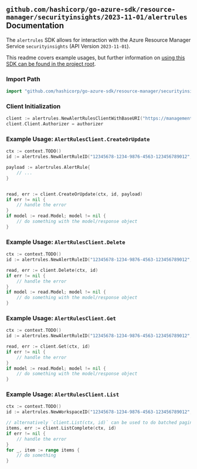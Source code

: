 
## `github.com/hashicorp/go-azure-sdk/resource-manager/securityinsights/2023-11-01/alertrules` Documentation

The `alertrules` SDK allows for interaction with the Azure Resource Manager Service `securityinsights` (API Version `2023-11-01`).

This readme covers example usages, but further information on [using this SDK can be found in the project root](https://github.com/hashicorp/go-azure-sdk/tree/main/docs).

### Import Path

```go
import "github.com/hashicorp/go-azure-sdk/resource-manager/securityinsights/2023-11-01/alertrules"
```


### Client Initialization

```go
client := alertrules.NewAlertRulesClientWithBaseURI("https://management.azure.com")
client.Client.Authorizer = authorizer
```


### Example Usage: `AlertRulesClient.CreateOrUpdate`

```go
ctx := context.TODO()
id := alertrules.NewAlertRuleID("12345678-1234-9876-4563-123456789012", "example-resource-group", "workspaceValue", "ruleIdValue")

payload := alertrules.AlertRule{
	// ...
}


read, err := client.CreateOrUpdate(ctx, id, payload)
if err != nil {
	// handle the error
}
if model := read.Model; model != nil {
	// do something with the model/response object
}
```


### Example Usage: `AlertRulesClient.Delete`

```go
ctx := context.TODO()
id := alertrules.NewAlertRuleID("12345678-1234-9876-4563-123456789012", "example-resource-group", "workspaceValue", "ruleIdValue")

read, err := client.Delete(ctx, id)
if err != nil {
	// handle the error
}
if model := read.Model; model != nil {
	// do something with the model/response object
}
```


### Example Usage: `AlertRulesClient.Get`

```go
ctx := context.TODO()
id := alertrules.NewAlertRuleID("12345678-1234-9876-4563-123456789012", "example-resource-group", "workspaceValue", "ruleIdValue")

read, err := client.Get(ctx, id)
if err != nil {
	// handle the error
}
if model := read.Model; model != nil {
	// do something with the model/response object
}
```


### Example Usage: `AlertRulesClient.List`

```go
ctx := context.TODO()
id := alertrules.NewWorkspaceID("12345678-1234-9876-4563-123456789012", "example-resource-group", "workspaceValue")

// alternatively `client.List(ctx, id)` can be used to do batched pagination
items, err := client.ListComplete(ctx, id)
if err != nil {
	// handle the error
}
for _, item := range items {
	// do something
}
```
